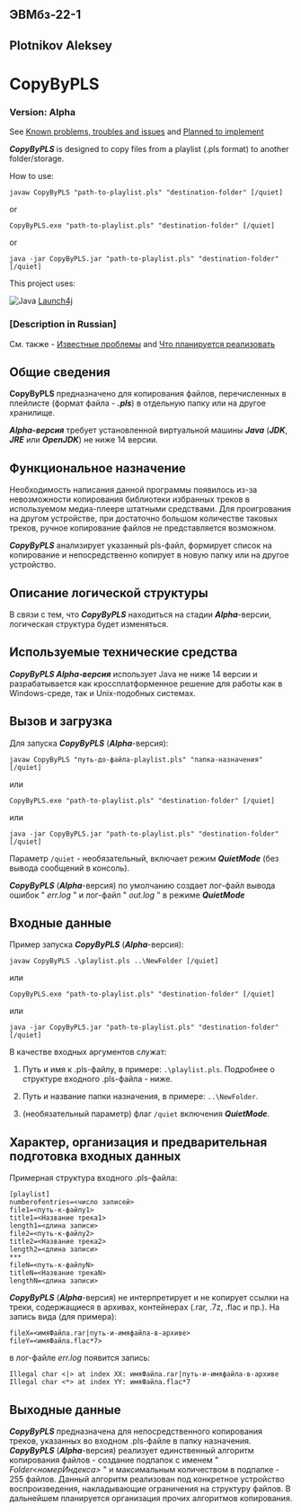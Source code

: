 ## ЭВМбз-22-1
## Plotnikov Aleksey

# CopyByPLS
### Version: Alpha

See [Known problems, troubles and issues](https://github.com/Bijahzaree/CopyByPLS/blob/main/known_issues.md) and [Planned to implement](https://github.com/Bijahzaree/CopyByPLS/blob/main/planning.md)

***CopyByPLS*** is designed to copy files from a playlist (.pls format) to another folder/storage.

How to use:

    javaw CopyByPLS "path-to-playlist.pls" "destination-folder" [/quiet]
or

    CopyByPLS.exe "path-to-playlist.pls" "destination-folder" [/quiet]
or

    java -jar CopyByPLS.jar "path-to-playlist.pls" "destination-folder" [/quiet]

This project uses:

![Java](https://img.shields.io/badge/java-%23ED8B00.svg?style=for-the-badge&logo=openjdk&logoColor=white) [Launch4j](https://launch4j.sourceforge.net/)

### [Description in Russian]

См. также - [Известные проблемы](https://github.com/Bijahzaree/CopyByPLS/blob/main/known_issues.md) and [Что планируется реализовать](https://github.com/Bijahzaree/CopyByPLS/blob/main/planning.md)

## 	Общие сведения
**CopyByPLS** предназначено для копирования файлов, перечисленных в плейлисте (формат файла - ***.pls***) в отдельную папку или на другое хранилище.

***Alpha-версия*** требует установленной виртуальной машины ***Java*** (***JDK***, ***JRE*** или ***OpenJDK***) не ниже 14 версии.

## Функциональное назначение
Необходимость написания данной программы появилось из-за невозможности копирования библиотеки избранных треков в используемом медиа-плеере штатными средствами.
Для проигрования на другом устройстве, при достаточно большом количестве таковых треков, ручное копирование файлов не представляется возможном.

***CopyByPLS*** анализирует указанный pls-файл, формирует список на копирование и непосредственно копирует в новую папку или на другое устройство.

## Описание логической структуры
В связи с тем, что ***CopyByPLS*** находиться на стадии ***Alpha***-версии, логическая структура будет изменяться.

## Используемые технические средства
***CopyByPLS Alpha-версия*** использует Java не ниже 14 версии и разрабатывается как кроссплатформенное решение для работы как в Windows-среде, так и Unix-подобных системах.


## Вызов и загрузка
Для запуска ***CopyByPLS*** (***Alpha***-версия):

    javaw CopyByPLS "путь-до-файла-playlist.pls" "папка-назначения" [/quiet]
или

    CopyByPLS.exe "path-to-playlist.pls" "destination-folder" [/quiet]
или

    java -jar CopyByPLS.jar "path-to-playlist.pls" "destination-folder" [/quiet]
Параметр `/quiet` - необязательный, включает режим ***QuietMode*** (без вывода сообщений в консоль).

***CopyByPLS*** (***Alpha***-версия) по умолчанию создает лог-файл вывода ошибок " _err.log_ " и лог-файл " _out.log_ " в режиме ***QuietMode***

## Входные данные
Пример запуска ***CopyByPLS*** (***Alpha***-версия):

    javaw CopyByPLS .\playlist.pls ..\NewFolder [/quiet]
или

    CopyByPLS.exe "path-to-playlist.pls" "destination-folder" [/quiet]
или

    java -jar CopyByPLS.jar "path-to-playlist.pls" "destination-folder" [/quiet]
В качестве входных аргументов служат:

1. Путь и имя к .pls-файлу, в примере: `.\playlist.pls`. Подробнее о структуре входного .pls-файла - ниже.

1. Путь и название папки назначения, в примере: `..\NewFolder`.

1. (необязательный параметр) флаг `/quiet` включения ***QuietMode***.



## Характер, организация и предварительная подготовка входных данных
Примерная структура входного .pls-файла:
```
[playlist]
numberofentries=<число записей>
file1=<путь-к-файлу1>
title1=<Название трека1>
length1=<длина записи>
file2=<путь-к-файлу2>
title2=<Название трека2>
length2=<длина записи>
***
fileN=<путь-к-файлуN>
titleN=<Название трекаN>
lengthN=<длина записи>
```

***CopyByPLS*** (***Alpha***-версия) не интерпретирует и не копирует ссылки на треки, содержащиеся в архивах, контейнерах (.rar, .7z, .flac и пр.).
На запись вида (для примера):
```
fileX=<имяФайла.rar|путь-и-имяфайла-в-архиве>
fileY=<имяФайла.flac*7>
```
в лог-файле _err.log_ появится запись:
```
Illegal char <|> at index XX: имяФайла.rar|путь-и-имяфайла-в-архиве
Illegal char <*> at index YY: имяФайла.flac*7
```


## Выходные данные
***CopyByPLS*** предназначена для непосредственного копирования треков, указанных во входном .pls-файле в папку назначения.
***CopyByPLS*** (***Alpha***-версия) реализует единственный алгоритм копирования файлов - создание подпапок с именем " _Folder<_номерИндекса_>_ " и максимальным количеством в подпапке - 255 файлов.
Данный алгоритм реализован под конкретное устройство воспроизведения, накладывающие ограничения на структуру файлов.
В дальнейшем планируется организация прочих алгоритмов копирования.
